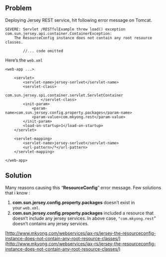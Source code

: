 ## Problem

Deploying Jersey REST service, hit following error message on Tomcat.

    SEVERE: Servlet /RESTfulExample threw load() exception
    com.sun.jersey.api.container.ContainerException:
    	The ResourceConfig instance does not contain any root resource classes.

            //... code omitted

Here’s the `web.xml`

    <web-app ...>

    	<servlet>
    		<servlet-name>jersey-serlvet</servlet-name>
    		<servlet-class>
                          com.sun.jersey.spi.container.servlet.ServletContainer
                    </servlet-class>
    		<init-param>
    			<param-name>com.sun.jersey.config.property.packages</param-name>
    			<param-value>com.mkyong.rest</param-value>
    		</init-param>
    		<load-on-startup>1</load-on-startup>
    	</servlet>

    	<servlet-mapping>
    		<servlet-name>jersey-serlvet</servlet-name>
    		<url-pattern>/*</url-pattern>
    	</servlet-mapping>

    </web-app>

## Solution

Many reasons causing this “**ResourceConfig**” error message. Few solutions that i know :

1.  **com.sun.jersey.config.property.packages** doesn’t exist in your `web.xml`.
2.  **com.sun.jersey.config.property.packages** included a resource that doesn’t include any jersey services. In above case, `"com.mkyong.rest`” doesn’t contains any jersey services.

[http://www.mkyong.com/webservices/jax-rs/jersey-the-resourceconfig-instance-does-not-contain-any-root-resource-classes/](http://www.mkyong.com/webservices/jax-rs/jersey-the-resourceconfig-instance-does-not-contain-any-root-resource-classes/)
